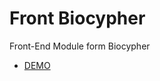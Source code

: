 # Front Biocypher
Front-End Module form Biocypher

* [DEMO](https://biocypher.github.io/front-biocypher)
